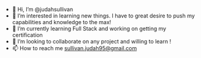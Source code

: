 - 👋 Hi, I’m @judahsullivan
- 👀 I’m interested in learning new things. I have to great desire to push my capabilities and knowledge to the max!
- 🌱 I’m currently learning Full Stack and working on getting my certification  
- 💞️ I’m looking to collaborate on any project and willing to learn !
- 📫 How to reach me sullivan.judah95@gmail.com

<!---
judahsullivan/judahsullivan is a ✨ special ✨ repository because its `README.md` (this file) appears on your GitHub profile.
You can click the Preview link to take a look at your changes.
--->
